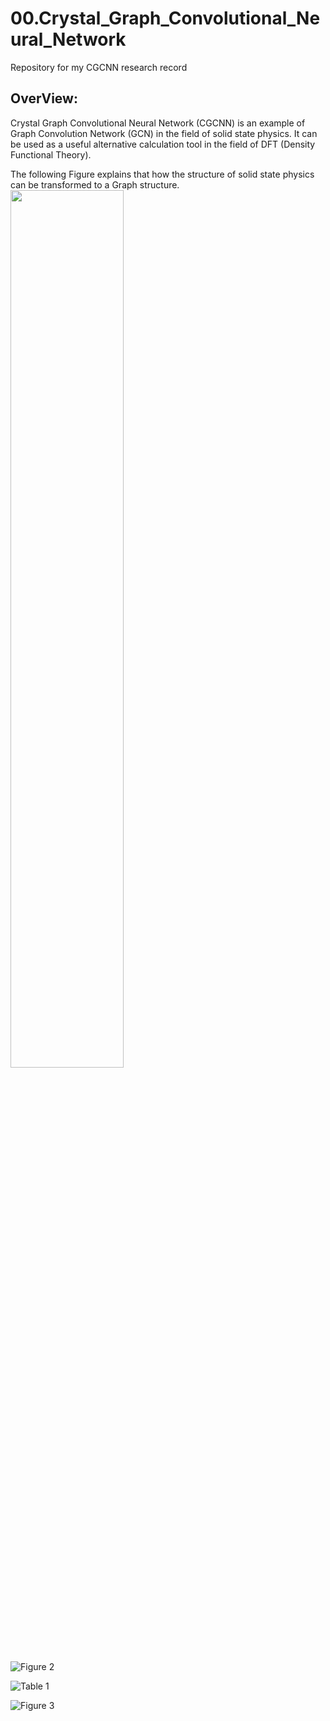 # 00.Crystal_Graph_Convolutional_Neural_Network
Repository for my CGCNN research record

## OverView:
Crystal Graph Convolutional Neural Network (CGCNN) is an example of Graph Convolution Network (GCN) in the field of solid state physics. 
It can be used as a useful alternative calculation tool in the field of DFT (Density Functional Theory).

The following Figure explains that how the structure of solid state physics can be transformed to a Graph structure.
<img src = 'https://drive.google.com/uc?export=view&id=1nC5Dv7eqk04dCpp-lsw0Bysh6onyN2Qi' width = 60%>

![Figure 2](https://drive.google.com/uc?export=view&id=1YUcTpyJLAg2U6AD9VGLLf3-PiUyuseQ_)

![Table 1](https://drive.google.com/uc?export=view&id=1Dz36Ob0pqWAE3ollmld8ESZgI570gPHt)

![Figure 3](https://drive.google.com/uc?export=view&id=1CTaG3RBFmDi6kZa7BogS0Ru-zjl1S4Tw)


